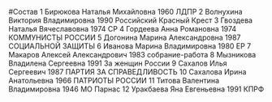 #Состав
1 Бирюкова Наталья Михайловна 1960 ЛДПР
2 Волнухина Виктория Владимировна 1990 Российский Красный Крест
3 Гвоздева Наталья Вячеславовна 1974 СР
4 Гордеева Анна Романовна 1974 КОММУНИСТЫ РОССИИ
5 Догонина Марина Александровна 1987 СОЦИАЛЬНОЙ ЗАЩИТЫ
6 Иванова Марина Владимировна 1980 ЕР
7 Макаров Алексей Александрович 1983 собрание-работа
8 Мызникова Владилена Сергеевна 1991 За женщин России
9 Сахалов Илья Сергеевич 1987 ПАРТИЯ ЗА СПРАВЕДЛИВОСТЬ
10 Сахалова Ирина Анатольевна 1966 ПАТРИОТЫ РОССИИ
11 Титова Валентина Владимировна 1946 МО Парнас
12 Уракбаева Яна Евгеньевна 1991 КПРФ
